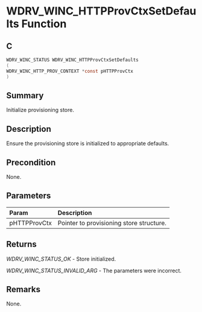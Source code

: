 # WDRV_WINC_HTTPProvCtxSetDefaults Function

## C

```c
WDRV_WINC_STATUS WDRV_WINC_HTTPProvCtxSetDefaults
(
WDRV_WINC_HTTP_PROV_CONTEXT *const pHTTPProvCtx
)
```

## Summary

Initialize provisioning store.  

## Description

Ensure the provisioning store is initialized to appropriate defaults.

## Precondition

None.  

## Parameters

| Param | Description |
|:----- |:----------- |
| pHTTPProvCtx | Pointer to provisioning store structure.  

## Returns

*WDRV_WINC_STATUS_OK* - Store initialized.

*WDRV_WINC_STATUS_INVALID_ARG* - The parameters were incorrect.
 

## Remarks

None.  


